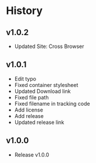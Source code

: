# History   

## v1.0.2   
- Updated Site: Cross Browser   


## v1.0.1   
- Edit typo   
- Fixed container stylesheet   
- Updated Download link
- Fixed file path
- Fixed filename in tracking code
- Add license
- Add release
- Updated release link


## v1.0.0   
- Release v1.0.0   